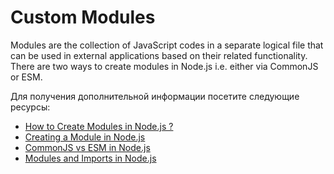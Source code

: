 # Custom Modules

Modules are the collection of JavaScript codes in a separate logical file that can be used in external applications based on their related functionality. There are two ways to create modules in Node.js i.e. either via CommonJS or ESM.

Для получения дополнительной информации посетите следующие ресурсы:

- [How to Create Modules in Node.js ?](https://www.geeksforgeeks.org/how-to-create-modules-in-node-js/)
- [Creating a Module in Node.js](https://www.youtube.com/watch?v=Cxo4UKpHv5s)
- [CommonJS vs ESM in Node.js](https://blog.logrocket.com/commonjs-vs-es-modules-node-js/)
- [Modules and Imports in Node.js](https://reflectoring.io/nodejs-modules-imports/)
